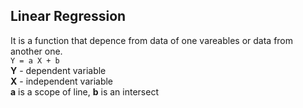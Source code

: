 
## Linear Regression

It is a function that depence from data of one vareables or data from another one. <br />
`Y = a X + b` <br />
**Y** - dependent variable <br />
**X** - independent variable  <br />
**a** is a scope of line, **b** is an intersect   

